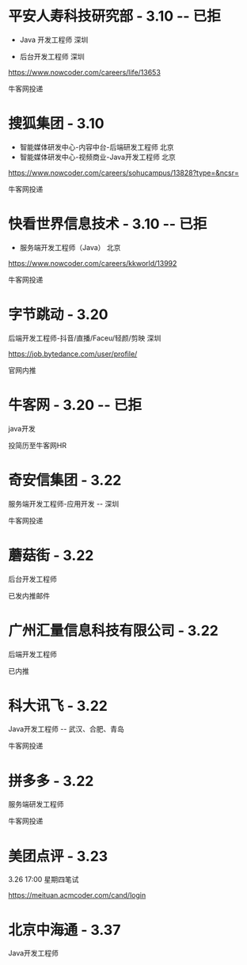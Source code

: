# 平安人寿科技研究部 - 3.10  --  已拒

- Java 开发工程师  深圳

- 后台开发工程师  深圳


https://www.nowcoder.com/careers/life/13653

牛客网投递

# 搜狐集团 - 3.10

- 智能媒体研发中心-内容中台-后端研发工程师  北京
- 智能媒体研发中心-视频商业-Java开发工程师  北京

https://www.nowcoder.com/careers/sohucampus/13828?type=&ncsr=

牛客网投递

# 快看世界信息技术 - 3.10 -- 已拒

- 服务端开发工程师（Java）  北京

https://www.nowcoder.com/careers/kkworld/13992

牛客网投递

# 字节跳动  -  3.20

后端开发工程师-抖音/直播/Faceu/轻颜/剪映   深圳

https://job.bytedance.com/user/profile/

官网内推

# 牛客网  -  3.20 -- 已拒

java开发

投简历至牛客网HR

# 奇安信集团  -  3.22

服务端开发工程师-应用开发 -- 深圳

牛客网投递

# 蘑菇街   -  3.22

后台开发工程师

已发内推邮件

# 广州汇量信息科技有限公司   -  3.22

后端开发工程师

已内推

# 科大讯飞   -  3.22

Java开发工程师 -- 武汉、合肥、青岛

牛客网投递

# 拼多多   -  3.22

服务端研发工程师

牛客网投递

# 美团点评  -  3.23

3.26  17:00  星期四笔试

https://meituan.acmcoder.com/cand/login

# 北京中海通  -  3.37

Java开发工程师